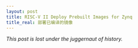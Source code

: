 ```yaml
---
layout: post
title: RISC-V II Deploy Prebuilt Images for Zynq
title_real: 部署已编译的镜像
---
```


_This post is lost under the juggernaut of history._
